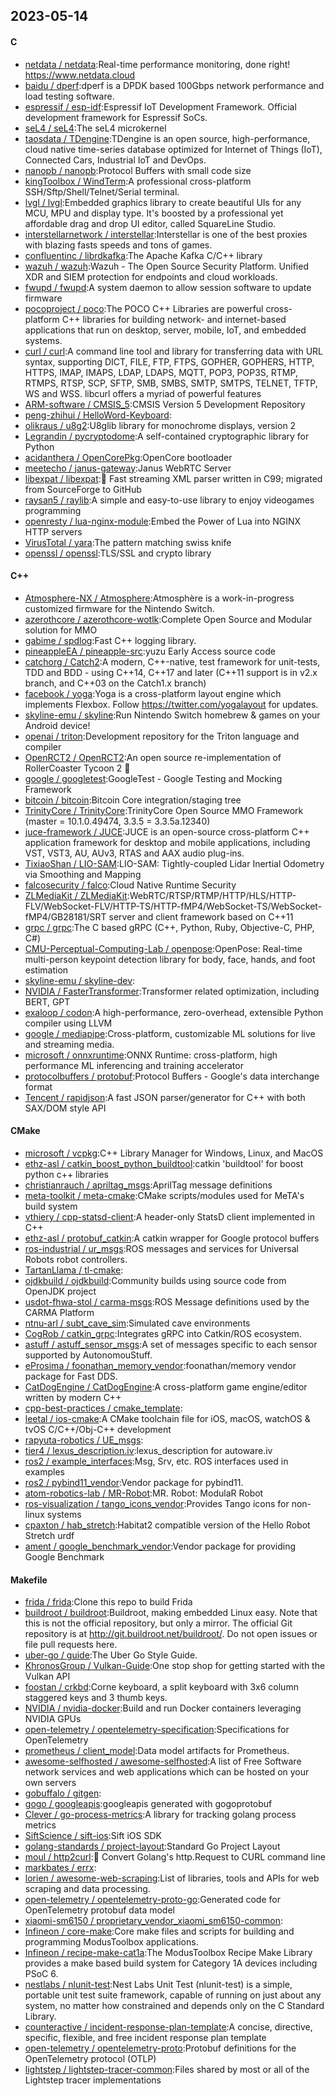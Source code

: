 ## 2023-05-14

#### C
* [netdata / netdata](https://github.com/netdata/netdata):Real-time performance monitoring, done right! https://www.netdata.cloud
* [baidu / dperf](https://github.com/baidu/dperf):dperf is a DPDK based 100Gbps network performance and load testing software.
* [espressif / esp-idf](https://github.com/espressif/esp-idf):Espressif IoT Development Framework. Official development framework for Espressif SoCs.
* [seL4 / seL4](https://github.com/seL4/seL4):The seL4 microkernel
* [taosdata / TDengine](https://github.com/taosdata/TDengine):TDengine is an open source, high-performance, cloud native time-series database optimized for Internet of Things (IoT), Connected Cars, Industrial IoT and DevOps.
* [nanopb / nanopb](https://github.com/nanopb/nanopb):Protocol Buffers with small code size
* [kingToolbox / WindTerm](https://github.com/kingToolbox/WindTerm):A professional cross-platform SSH/Sftp/Shell/Telnet/Serial terminal.
* [lvgl / lvgl](https://github.com/lvgl/lvgl):Embedded graphics library to create beautiful UIs for any MCU, MPU and display type. It's boosted by a professional yet affordable drag and drop UI editor, called SquareLine Studio.
* [interstellarnetwork / interstellar](https://github.com/interstellarnetwork/interstellar):Interstellar is one of the best proxies with blazing fasts speeds and tons of games.
* [confluentinc / librdkafka](https://github.com/confluentinc/librdkafka):The Apache Kafka C/C++ library
* [wazuh / wazuh](https://github.com/wazuh/wazuh):Wazuh - The Open Source Security Platform. Unified XDR and SIEM protection for endpoints and cloud workloads.
* [fwupd / fwupd](https://github.com/fwupd/fwupd):A system daemon to allow session software to update firmware
* [pocoproject / poco](https://github.com/pocoproject/poco):The POCO C++ Libraries are powerful cross-platform C++ libraries for building network- and internet-based applications that run on desktop, server, mobile, IoT, and embedded systems.
* [curl / curl](https://github.com/curl/curl):A command line tool and library for transferring data with URL syntax, supporting DICT, FILE, FTP, FTPS, GOPHER, GOPHERS, HTTP, HTTPS, IMAP, IMAPS, LDAP, LDAPS, MQTT, POP3, POP3S, RTMP, RTMPS, RTSP, SCP, SFTP, SMB, SMBS, SMTP, SMTPS, TELNET, TFTP, WS and WSS. libcurl offers a myriad of powerful features
* [ARM-software / CMSIS_5](https://github.com/ARM-software/CMSIS_5):CMSIS Version 5 Development Repository
* [peng-zhihui / HelloWord-Keyboard](https://github.com/peng-zhihui/HelloWord-Keyboard):
* [olikraus / u8g2](https://github.com/olikraus/u8g2):U8glib library for monochrome displays, version 2
* [Legrandin / pycryptodome](https://github.com/Legrandin/pycryptodome):A self-contained cryptographic library for Python
* [acidanthera / OpenCorePkg](https://github.com/acidanthera/OpenCorePkg):OpenCore bootloader
* [meetecho / janus-gateway](https://github.com/meetecho/janus-gateway):Janus WebRTC Server
* [libexpat / libexpat](https://github.com/libexpat/libexpat):🌿
Fast streaming XML parser written in C99; migrated from SourceForge to GitHub
* [raysan5 / raylib](https://github.com/raysan5/raylib):A simple and easy-to-use library to enjoy videogames programming
* [openresty / lua-nginx-module](https://github.com/openresty/lua-nginx-module):Embed the Power of Lua into NGINX HTTP servers
* [VirusTotal / yara](https://github.com/VirusTotal/yara):The pattern matching swiss knife
* [openssl / openssl](https://github.com/openssl/openssl):TLS/SSL and crypto library

#### C++
* [Atmosphere-NX / Atmosphere](https://github.com/Atmosphere-NX/Atmosphere):Atmosphère is a work-in-progress customized firmware for the Nintendo Switch.
* [azerothcore / azerothcore-wotlk](https://github.com/azerothcore/azerothcore-wotlk):Complete Open Source and Modular solution for MMO
* [gabime / spdlog](https://github.com/gabime/spdlog):Fast C++ logging library.
* [pineappleEA / pineapple-src](https://github.com/pineappleEA/pineapple-src):yuzu Early Access source code
* [catchorg / Catch2](https://github.com/catchorg/Catch2):A modern, C++-native, test framework for unit-tests, TDD and BDD - using C++14, C++17 and later (C++11 support is in v2.x branch, and C++03 on the Catch1.x branch)
* [facebook / yoga](https://github.com/facebook/yoga):Yoga is a cross-platform layout engine which implements Flexbox. Follow https://twitter.com/yogalayout for updates.
* [skyline-emu / skyline](https://github.com/skyline-emu/skyline):Run Nintendo Switch homebrew & games on your Android device!
* [openai / triton](https://github.com/openai/triton):Development repository for the Triton language and compiler
* [OpenRCT2 / OpenRCT2](https://github.com/OpenRCT2/OpenRCT2):An open source re-implementation of RollerCoaster Tycoon 2
🎢
* [google / googletest](https://github.com/google/googletest):GoogleTest - Google Testing and Mocking Framework
* [bitcoin / bitcoin](https://github.com/bitcoin/bitcoin):Bitcoin Core integration/staging tree
* [TrinityCore / TrinityCore](https://github.com/TrinityCore/TrinityCore):TrinityCore Open Source MMO Framework (master = 10.1.0.49474, 3.3.5 = 3.3.5a.12340)
* [juce-framework / JUCE](https://github.com/juce-framework/JUCE):JUCE is an open-source cross-platform C++ application framework for desktop and mobile applications, including VST, VST3, AU, AUv3, RTAS and AAX audio plug-ins.
* [TixiaoShan / LIO-SAM](https://github.com/TixiaoShan/LIO-SAM):LIO-SAM: Tightly-coupled Lidar Inertial Odometry via Smoothing and Mapping
* [falcosecurity / falco](https://github.com/falcosecurity/falco):Cloud Native Runtime Security
* [ZLMediaKit / ZLMediaKit](https://github.com/ZLMediaKit/ZLMediaKit):WebRTC/RTSP/RTMP/HTTP/HLS/HTTP-FLV/WebSocket-FLV/HTTP-TS/HTTP-fMP4/WebSocket-TS/WebSocket-fMP4/GB28181/SRT server and client framework based on C++11
* [grpc / grpc](https://github.com/grpc/grpc):The C based gRPC (C++, Python, Ruby, Objective-C, PHP, C#)
* [CMU-Perceptual-Computing-Lab / openpose](https://github.com/CMU-Perceptual-Computing-Lab/openpose):OpenPose: Real-time multi-person keypoint detection library for body, face, hands, and foot estimation
* [skyline-emu / skyline-dev](https://github.com/skyline-emu/skyline-dev):
* [NVIDIA / FasterTransformer](https://github.com/NVIDIA/FasterTransformer):Transformer related optimization, including BERT, GPT
* [exaloop / codon](https://github.com/exaloop/codon):A high-performance, zero-overhead, extensible Python compiler using LLVM
* [google / mediapipe](https://github.com/google/mediapipe):Cross-platform, customizable ML solutions for live and streaming media.
* [microsoft / onnxruntime](https://github.com/microsoft/onnxruntime):ONNX Runtime: cross-platform, high performance ML inferencing and training accelerator
* [protocolbuffers / protobuf](https://github.com/protocolbuffers/protobuf):Protocol Buffers - Google's data interchange format
* [Tencent / rapidjson](https://github.com/Tencent/rapidjson):A fast JSON parser/generator for C++ with both SAX/DOM style API

#### CMake
* [microsoft / vcpkg](https://github.com/microsoft/vcpkg):C++ Library Manager for Windows, Linux, and MacOS
* [ethz-asl / catkin_boost_python_buildtool](https://github.com/ethz-asl/catkin_boost_python_buildtool):catkin 'buildtool' for boost python c++ libraries
* [christianrauch / apriltag_msgs](https://github.com/christianrauch/apriltag_msgs):AprilTag message definitions
* [meta-toolkit / meta-cmake](https://github.com/meta-toolkit/meta-cmake):CMake scripts/modules used for MeTA's build system
* [vthiery / cpp-statsd-client](https://github.com/vthiery/cpp-statsd-client):A header-only StatsD client implemented in C++
* [ethz-asl / protobuf_catkin](https://github.com/ethz-asl/protobuf_catkin):A catkin wrapper for Google protocol buffers
* [ros-industrial / ur_msgs](https://github.com/ros-industrial/ur_msgs):ROS messages and services for Universal Robots robot controllers.
* [TartanLlama / tl-cmake](https://github.com/TartanLlama/tl-cmake):
* [ojdkbuild / ojdkbuild](https://github.com/ojdkbuild/ojdkbuild):Community builds using source code from OpenJDK project
* [usdot-fhwa-stol / carma-msgs](https://github.com/usdot-fhwa-stol/carma-msgs):ROS Message definitions used by the CARMA Platform
* [ntnu-arl / subt_cave_sim](https://github.com/ntnu-arl/subt_cave_sim):Simulated cave environments
* [CogRob / catkin_grpc](https://github.com/CogRob/catkin_grpc):Integrates gRPC into Catkin/ROS ecosystem.
* [astuff / astuff_sensor_msgs](https://github.com/astuff/astuff_sensor_msgs):A set of messages specific to each sensor supported by AutonomouStuff.
* [eProsima / foonathan_memory_vendor](https://github.com/eProsima/foonathan_memory_vendor):foonathan/memory vendor package for Fast DDS.
* [CatDogEngine / CatDogEngine](https://github.com/CatDogEngine/CatDogEngine):A cross-platform game engine/editor written by modern C++
* [cpp-best-practices / cmake_template](https://github.com/cpp-best-practices/cmake_template):
* [leetal / ios-cmake](https://github.com/leetal/ios-cmake):A CMake toolchain file for iOS, macOS, watchOS & tvOS C/C++/Obj-C++ development
* [rapyuta-robotics / UE_msgs](https://github.com/rapyuta-robotics/UE_msgs):
* [tier4 / lexus_description.iv](https://github.com/tier4/lexus_description.iv):lexus_description for autoware.iv
* [ros2 / example_interfaces](https://github.com/ros2/example_interfaces):Msg, Srv, etc. ROS interfaces used in examples
* [ros2 / pybind11_vendor](https://github.com/ros2/pybind11_vendor):Vendor package for pybind11.
* [atom-robotics-lab / MR-Robot](https://github.com/atom-robotics-lab/MR-Robot):MR. Robot: ModulaR Robot
* [ros-visualization / tango_icons_vendor](https://github.com/ros-visualization/tango_icons_vendor):Provides Tango icons for non-linux systems
* [cpaxton / hab_stretch](https://github.com/cpaxton/hab_stretch):Habitat2 compatible version of the Hello Robot Stretch urdf
* [ament / google_benchmark_vendor](https://github.com/ament/google_benchmark_vendor):Vendor package for providing Google Benchmark

#### Makefile
* [frida / frida](https://github.com/frida/frida):Clone this repo to build Frida
* [buildroot / buildroot](https://github.com/buildroot/buildroot):Buildroot, making embedded Linux easy. Note that this is not the official repository, but only a mirror. The official Git repository is at http://git.buildroot.net/buildroot/. Do not open issues or file pull requests here.
* [uber-go / guide](https://github.com/uber-go/guide):The Uber Go Style Guide.
* [KhronosGroup / Vulkan-Guide](https://github.com/KhronosGroup/Vulkan-Guide):One stop shop for getting started with the Vulkan API
* [foostan / crkbd](https://github.com/foostan/crkbd):Corne keyboard, a split keyboard with 3x6 column staggered keys and 3 thumb keys.
* [NVIDIA / nvidia-docker](https://github.com/NVIDIA/nvidia-docker):Build and run Docker containers leveraging NVIDIA GPUs
* [open-telemetry / opentelemetry-specification](https://github.com/open-telemetry/opentelemetry-specification):Specifications for OpenTelemetry
* [prometheus / client_model](https://github.com/prometheus/client_model):Data model artifacts for Prometheus.
* [awesome-selfhosted / awesome-selfhosted](https://github.com/awesome-selfhosted/awesome-selfhosted):A list of Free Software network services and web applications which can be hosted on your own servers
* [gobuffalo / gitgen](https://github.com/gobuffalo/gitgen):
* [gogo / googleapis](https://github.com/gogo/googleapis):googleapis generated with gogoprotobuf
* [Clever / go-process-metrics](https://github.com/Clever/go-process-metrics):A library for tracking golang process metrics
* [SiftScience / sift-ios](https://github.com/SiftScience/sift-ios):Sift iOS SDK
* [golang-standards / project-layout](https://github.com/golang-standards/project-layout):Standard Go Project Layout
* [moul / http2curl](https://github.com/moul/http2curl):📐
Convert Golang's http.Request to CURL command line
* [markbates / errx](https://github.com/markbates/errx):
* [lorien / awesome-web-scraping](https://github.com/lorien/awesome-web-scraping):List of libraries, tools and APIs for web scraping and data processing.
* [open-telemetry / opentelemetry-proto-go](https://github.com/open-telemetry/opentelemetry-proto-go):Generated code for OpenTelemetry protobuf data model
* [xiaomi-sm6150 / proprietary_vendor_xiaomi_sm6150-common](https://github.com/xiaomi-sm6150/proprietary_vendor_xiaomi_sm6150-common):
* [Infineon / core-make](https://github.com/Infineon/core-make):Core make files and scripts for building and programming ModusToolbox applications.
* [Infineon / recipe-make-cat1a](https://github.com/Infineon/recipe-make-cat1a):The ModusToolbox Recipe Make Library provides a make based build system for Category 1A devices including PSoC 6.
* [nestlabs / nlunit-test](https://github.com/nestlabs/nlunit-test):Nest Labs Unit Test (nlunit-test) is a simple, portable unit test suite framework, capable of running on just about any system, no matter how constrained and depends only on the C Standard Library.
* [counteractive / incident-response-plan-template](https://github.com/counteractive/incident-response-plan-template):A concise, directive, specific, flexible, and free incident response plan template
* [open-telemetry / opentelemetry-proto](https://github.com/open-telemetry/opentelemetry-proto):Protobuf definitions for the OpenTelemetry protocol (OTLP)
* [lightstep / lightstep-tracer-common](https://github.com/lightstep/lightstep-tracer-common):Files shared by most or all of the Lightstep tracer implementations

